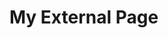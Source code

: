 <html lang="en">
    <head>
        <meta charset="utf-8" />
        <meta name="viewport" content="width=device-width, initial-scale=1" />
    </head>
    <body>
        <h1>My External Page</h1>
        <div id="lightning-out"></div>
        <script src="https://chandrangshu-dev-ed.my.salesforce.com/lightning/lightning.out.js"></script>
        <script>
            $Lightning.use(
                'c:lout_webinquiryapp', // name of the Lightning Out app
                function () { // callback after the framework and app load
                    $Lightning.createComponent(
                        'c:lout_webinquiryform', // top-level component of the Lightning Out app
                        {}, // attributes to set on the component
                        'lightning-out', // DOM element ID where the component is inserted
                        function (cmp) { // callback after the component loads
                            console.log('The component was created.');
                        }
                    );
                },
                'https://SITE_DOMAIN/SITE_URL' // Experience Cloud site endpoint
            );
        </script>
    </body>
</html>
